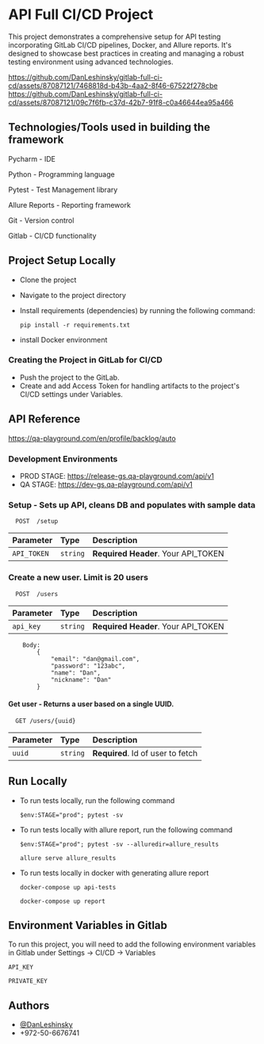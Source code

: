 # API Full CI/CD Project

This project demonstrates a comprehensive setup for API testing incorporating GitLab CI/CD pipelines, Docker, and Allure reports. It's designed to showcase best practices in creating and managing a robust testing environment using advanced technologies.

https://github.com/DanLeshinsky/gitlab-full-ci-cd/assets/87087121/7468818d-b43b-4aa2-8f46-67522f278cbe
https://github.com/DanLeshinsky/gitlab-full-ci-cd/assets/87087121/09c7f6fb-c37d-42b7-91f8-c0a46644ea95a466

## Technologies/Tools used in building the framework
Pycharm - IDE

Python - Programming language

Pytest - Test Management library

Allure Reports - Reporting framework

Git - Version control

Gitlab - CI/CD functionality

## Project Setup Locally
- Clone the project
- Navigate to the project directory
- Install requirements (dependencies) by running the following command:

    `pip install -r requirements.txt`

- install Docker environment

### Creating the Project in GitLab for CI/CD
- Push the project to the GitLab. 
- Create and add Access Token for handling artifacts to the project's CI/CD settings under Variables.


## API Reference
https://qa-playground.com/en/profile/backlog/auto

### Development Environments
- PROD STAGE: https://release-gs.qa-playground.com/api/v1
- QA STAGE: https://dev-gs.qa-playground.com/api/v1

### Setup - Sets up API, cleans DB and populates with sample data

```http
  POST  /setup
```

|  Parameter  | Type     | Description                |
| :---------- | :------- | :------------------------- |
| `API_TOKEN` | `string` | **Required Header**. Your API_TOKEN |


### Create a new user. Limit is 20 users

```http
  POST  /users
```

| Parameter | Type     | Description                |
| :-------- | :------- | :------------------------- |
| `api_key` | `string` | **Required Header**. Your API_TOKEN |

```
    Body:
        {
            "email": "dan@gmail.com",
            "password": "123abc",
            "name": "Dan",
            "nickname": "Dan"
        }
```

#### Get user - Returns a user based on a single UUID.

```http
  GET /users/{uuid}
```

| Parameter | Type     | Description                       |
| :-------- | :------- | :-------------------------------- |
| `uuid`      | `string` | **Required**. Id of user to fetch |



## Run Locally

-  To run tests locally, run the following command
  
     `$env:STAGE="prod"; pytest -sv`

-  To run tests locally with allure report, run the following command
  
    `$env:STAGE="prod"; pytest -sv --alluredir=allure_results`

    `allure serve allure_results`

- To run tests locally in docker with generating allure report

    `docker-compose up api-tests`

    `docker-compose up report`
  
## Environment Variables in Gitlab

To run this project, you will need to add the following environment variables in Gitlab under Settings -> CI/CD -> Variables

`API_KEY`

`PRIVATE_KEY`


## Authors

- [@DanLeshinsky](https://www.github.com/DanLeshinsky)
- +972-50-6676741





